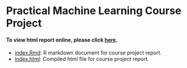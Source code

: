 # Practical Machine Learning Course Project

#### To view html report online, please click [here](http://sjaanus.github.io/prac_ml_project).         

* [index.Rmd](./index.Rmd): R markdown document for course project report.        
* [index.html](./index.html): Compiled html file for course project report.   
